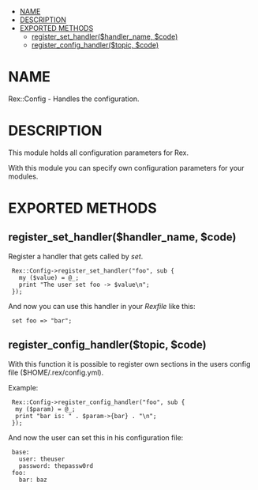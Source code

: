 -   [NAME](#NAME)
-   [DESCRIPTION](#DESCRIPTION)
-   [EXPORTED METHODS](#EXPORTED-METHODS)
    -   [register\_set\_handler($handler\_name, $code)](#register_set_handler-handler_name-code-)
    -   [register\_config\_handler($topic, $code)](#register_config_handler-topic-code-)

# NAME

Rex::Config - Handles the configuration.

# DESCRIPTION

This module holds all configuration parameters for Rex.

With this module you can specify own configuration parameters for your modules.

# EXPORTED METHODS

## register\_set\_handler($handler\_name, $code)

Register a handler that gets called by *set*.

     Rex::Config->register_set_handler("foo", sub {
       my ($value) = @_;
       print "The user set foo -> $value\n";
     });

And now you can use this handler in your *Rexfile* like this:

     set foo => "bar";

## register\_config\_handler($topic, $code)

With this function it is possible to register own sections in the users config file ($HOME/.rex/config.yml).

Example:

     Rex::Config->register_config_handler("foo", sub {
      my ($param) = @_;
      print "bar is: " . $param->{bar} . "\n";
     });

And now the user can set this in his configuration file:

     base:
       user: theuser
       password: thepassw0rd
     foo:
       bar: baz
